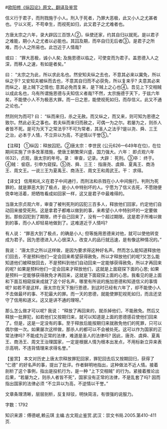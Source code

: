 #[欧阳修《纵囚论》原文、翻译及鉴赏](https://www.vrrw.net/wx/14163.html)

信义行于君子，而刑戮施于小人。刑入于死者，乃罪大恶极，此又小人之尤甚者也。宁以义死，不苟幸生，而视死如归，此又君子之尤难者也。

方唐太宗之六年，录大辟囚三百馀人②，纵使还家，约其自归以就死。是以君子之难能，期小人之尤者以必能也。其囚及期，而卒自归无后者③。是君子之所难，而小人之所易也。此岂近于人情哉?

或曰： “罪大恶极，诚小人矣; 及施恩德以临之，可使变而为君子。盖恩德入人之深，而移人之速，有如是者矣。”

曰： “太宗之为此，所以求此名也。然安知夫纵之去也，不意其必来以冀免，所以纵之乎? 又安知夫被纵而去也，不意其自归而不必获免，所以复来乎? 夫意其必来而纵之，是上贼下之情也; 意其必免而复来，是下贼上之心也④。吾见上下交相贼以成此名也，乌有所谓施恩德与夫知信义者哉?不然，太宗施德于天下，于兹六年矣，不能使小人不为极恶大罪。而一日之恩，能使视死如归，而存信义。此又不通之论也。”

然则何为而可? 曰： “纵而来归，杀之无赦。而又纵之，而又来，则可知为恩德之致尔。然此必无之事也。若夫纵而来归而赦之，可偶一为之尔。若屡为之，则杀人者皆不死。是可为天下之常法乎?不可为常者，其圣人之法乎?是以尧、舜、三王之治，必本于人情，不立异以为高，不逆情以干誉⑤。”



【注释】 ①纵囚：释放囚犯。②唐太宗：李世民 (公元626—649年在位)，在位期间实施了许多改革措施，使唐王朝繁荣兴盛，国力强大。六年： 即贞观六年 (632)，贞观，唐太宗的年号。录： 审查，记录。大辟： 死刑。③卒： 终于。④贼： 偷窃，引申为窥探。⑤尧、舜、三王： 指唐尧、虞舜、夏禹王、商汤王、周文王。一说三王为夏禹王、商汤王、周文王和周武王。干： 求得。

【译文】 信用和礼义在君子中间通行，而刑法和杀戮在小人中间施行。判刑为死罪的，就是罪恶大到了极点，是小人中特别坏的人。宁愿为了信义去死，不愿随便侥幸地活着，把牺牲看成如回家一样，这又是君子中最难得的。

当唐太宗贞观六年，审查了被判死刑的囚犯三百多人，释放他们回家，约定他们自动回来接受死刑。这是拿君子都难以做到的事，来希望小人中特别坏的一定要做到。那些囚犯到了期限，终于自己回来了，没有一个超过期限。这是君子所难以做到的事，而小人却轻易地做到了。这难道近于人情吗?

有人说： “罪恶大到了极点，的确是小人; 但等施用恩德来对他，就可以使他转变成为君子。因为恩德进入人心很深入，改变人的品行就迅速，是有像这种情况的。”

我说： “唐太宗之所以这样做，是因为要求得这种好名声。然而怎么能知道释放他们回去，不是预料他们一定会回来希望获得赦免，所以才释放他们的呢?又怎么能知道他们被释放回去，不是预料到他们自动回来一定能够获得赦免，所以才再回来的呢? 如果是预料他们一定会回来才释放他们，这就是上面窥探下面的心思; 如果是预料一定能够获得赦免才再回来，这就是下面窥探上面的心思。我看见的是上面和下面互相窥探来成就了这个好名声，哪里有所说的施加恩德和知道信义的事情呢? 如若不是这样，唐太宗在天下施行恩德，到这时已经有六年了，却不能使小人不去做最坏的事、不犯最大的罪。而一天的恩德，就能使罪犯视死如归，而且还坚守了信用和道义。这又是讲不通的理呀。”

那么怎么做才可以呢? 我说： “释放了再回来的，就杀掉他们，不能赦免。然后又释放一批罪犯，如若他们又按期归来，就可以知道是上面的恩德感召使他们回来了。但是，这是一定没有的事。至于释放后能按期归来就赦免他们的死罪，只可以偶尔做一次。如果屡次这样做，那杀人的都可以不会被处死。这可以作为国家的正常法律吗? 不能成为正常的法律，难道是圣人的法律吗? 因此，唐尧、虞舜、夏禹王、商汤王、周文王治理国家，一定是根据人情为根本出发点，不用标新立异来表示高明，不违背情理来求得名誉。”

【鉴赏】 本文对历史上唐太宗释放罪犯回家，罪犯回去后又按期回归，获得了 “仁德” 的好名声的事，提出了批评。作者鲜明地指出，这种做法不近人情。接着剖析了这个事例，指出是投机行为，是一种 “上下交相贼” 的行为。紧接着推论出后果，“若屡为之，则杀人者皆不死”，国家没有正常的法律，不是乱套了吗? 因而指出国家的法律必须 “不立异以为高，不逆情以干誉。”

文章条理清晰，层层剖析，反复辩驳，明快简洁，有很强的说服力。

字数：1792

知识来源：傅德岷,赖云琪 主编.古文观止鉴赏.武汉：崇文书局.2005.第410-411页.


